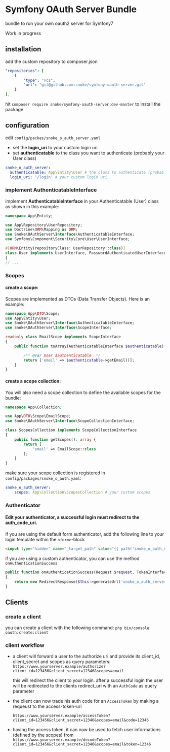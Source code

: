 # Symfony OAuth Server Bundle
bundle to run your own oauth2 server for Symfony7

Work in progress

## installation
add the custom repository to composer.json
```yaml
"repositories": [
    {
        "type": "vcs",
        "url": "git@github.com:snoke/symfony-oauth-server.git"
    }
],
```

hit ```composer require snoke/symfony-oauth-server:dev-master``` to install the package

## configuration
edit ```config/packes/snoke_o_auth_server.yaml```
- set the **login_uri** to your custom login uri
- set **authenticatable** to the class you want to authenticate (probably your User class)
```yaml
snoke_o_auth_server:
  authenticatable: App\Entity\User # the class to authenticate (probably your user class)
  login_uri: '/login' # your custom login uri
```

### implement **AuthenticatableInterface** 
implement **AuthenticatableInterface**  in your Authenticatable (User) class as shown in this example:
```php
namespace App\Entity;

use App\Repository\UserRepository;
use Doctrine\ORM\Mapping as ORM;
use Snoke\OAuthServer\Interface\AuthenticatableInterface;
use Symfony\Component\Security\Core\User\UserInterface;

#[ORM\Entity(repositoryClass: UserRepository::class)]
class User implements UserInterface, PasswordAuthenticatedUserInterface, AuthenticatableInterface
{
// ...
```

### Scopes
#### create a scope:
Scopes are implemented as DTOs (Data Transfer Objects). Here is an example:
```php
namespace App\DTO\Scope;
use App\Entity\User;
use Snoke\OAuthServer\Interface\AuthenticatableInterface;
use Snoke\OAuthServer\Interface\ScopeInterface;

readonly class EmailScope implements ScopeInterface
{
    public function toArray(AuthenticatableInterface $authenticatable): array {

        /** @var User $authenticatable  */
        return ['email' => $authenticatable->getEmail()];
    }
}
```
#### create a scope collection:
You will also need a scope collection to define the available scopes for the bundle:
```php
namespace App\Collection;

use App\DTO\Scope\EmailScope;
use Snoke\OAuthServer\Interface\ScopeCollectionInterface;

class ScopesCollection implements ScopeCollectionInterface
{
    public function getScopes(): array {
        return [
            'email' => EmailScope::class
        ];
    }
}
```

make sure your scope collection is registered in ```config/packages/snoke_o_auth.yaml```:
```yaml
snoke_o_auth_server:
    scopes: App\Collection\ScopesCollection # your custom scopes
```

### Authenticator
#### Edit your authenticator, a successful login must redirect to the auth_code_uri.

If you are using the default form authenticator, add the following line to your login template within the ```<form>```-block
```html
<input type="hidden" name="_target_path" value="{{ path('snoke_o_auth_server_auth_code') }}">
```
if you are using a custom authenticator, you can use the method ```onAuthenticationSuccess```
```php
public function onAuthenticationSuccess(Request $request, TokenInterface $token, string $firewallName): ?Response
{
    return new RedirectResponse($this->generateUrl('snoke_o_auth_server_auth_code'));
}
```

## Clients
### create a client
you can create a client with the following command:
```php bin/console oauth:create:client```
### client workflow
- a client will forward a user to the authorize uri and provide its client_id, client_secret and scopes as query parameters:
    ```https://www.yourserver.example/authorize?client_id=123456&client_secret=12346&scopes=email```

  this will redirect the client to your login. after a successful login the user will be redirected to the clients redirect_uri with an ```AuthCode``` as query parameter


- the client can now trade his auth code for an ```AccessToken``` by making a requeust to the access-token-uri
  
    ```https://www.yourserver.example/accessToken?client_id=123456&client_secret=12346&scopes=email&code=12346```


- having the access token, it can now be used to fetch user informations (defined by the scopes) from
  ```https://www.yourserver.example/decodeToken?client_id=123456&client_secret=12346&scopes=email&token=12346```


